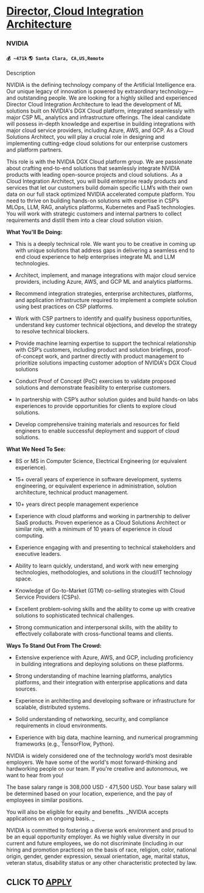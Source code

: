 # [Director, Cloud Integration Architecture](https://www.remotewlb.com/apply/director-cloud-integration-architecture)  
### NVIDIA  
#### `💰 ~471k` `🌎 Santa Clara, CA,US,Remote`  

Description

NVIDIA is the defining technology company of the Artificial Intelligence era. Our unique legacy of innovation is powered by extraordinary technology—and outstanding people. We are looking for a highly skilled and experienced Director Cloud Integration Architecture to lead the development of ML solutions built on NVIDIA's DGX Cloud platform, integrated seamlessly with major CSP ML, analytics and infrastructure offerings. The ideal candidate will possess in-depth knowledge and expertise in building integrations with major cloud service providers, including Azure, AWS, and GCP. As a Cloud Solutions Architect, you will play a crucial role in designing and implementing cutting-edge cloud solutions for our enterprise customers and platform partners.

This role is with the NVIDIA DGX Cloud platform group. We are passionate about crafting end-to-end solutions that seamlessly integrate NVIDIA products with leading open-source projects and cloud solutions. .As a Cloud Integration Architect, you will build enterprise ready products and services that let our customers build domain specific LLM’s with their own data on our full stack optimized NVIDIA accelerated compute platform. You need to thrive on building hands-on solutions with expertise in CSP’s MLOps, LLM, RAG, analytics platforms, Kubernetes and PaaS technologies. You will work with strategic customers and internal partners to collect requirements and distill them into a clear cloud solution vision.

 **What You'll Be Doing:**

  * This is a deeply technical role. We want you to be creative in coming up with unique solutions that address gaps in delivering a seamless end to end cloud experience to help enterprises integrate ML and LLM technologies.

  * Architect, implement, and manage integrations with major cloud service providers, including Azure, AWS, and GCP ML and analytics platforms.

  * Recommend integration strategies, enterprise architectures, platforms, and application infrastructure required to implement a complete solution using best practices on CSP platforms.

  * Work with CSP partners to identify and qualify business opportunities, understand key customer technical objections, and develop the strategy to resolve technical blockers.

  * Provide machine learning expertise to support the technical relationship with CSP’s customers, including product and solution briefings, proof-of-concept work, and partner directly with product management to prioritize solutions impacting customer adoption of NVIDIA's DGX Cloud solutions

  * Conduct Proof of Concept (PoC) exercises to validate proposed solutions and demonstrate feasibility to enterprise customers.

  * In partnership with CSP’s author solution guides and build hands-on labs experiences to provide opportunities for clients to explore cloud solutions.

  * Develop comprehensive training materials and resources for field engineers to enable successful deployment and support of cloud solutions.

 **What We Need To See:**

  * BS or MS in Computer Science, Electrical Engineering (or equivalent experience).

  * 15+ overall years of experience in software development, systems engineering, or equivalent experience in administration, solution architecture, technical product management.

  * 10+ years direct people management experience

  * Experience with cloud platforms and working in partnership to deliver SaaS products. Proven experience as a Cloud Solutions Architect or similar role, with a minimum of 10 years of experience in cloud computing.

  * Experience engaging with and presenting to technical stakeholders and executive leaders.

  * Ability to learn quickly, understand, and work with new emerging technologies, methodologies, and solutions in the cloud/IT technology space.

  * Knowledge of Go-to-Market (GTM) co-selling strategies with Cloud Service Providers (CSPs).

  * Excellent problem-solving skills and the ability to come up with creative solutions to sophisticated technical challenges.

  * Strong communication and interpersonal skills, with the ability to effectively collaborate with cross-functional teams and clients.

 **Ways To Stand Out From The Crowd:**

  * Extensive experience with Azure, AWS, and GCP, including proficiency in building integrations and deploying solutions on these platforms.

  * Strong understanding of machine learning platforms, analytics platforms, and their integration with enterprise applications and data sources.

  * Experience in architecting and developing software or infrastructure for scalable, distributed systems.

  * Solid understanding of networking, security, and compliance requirements in cloud environments.

  * Experience with big data, machine learning, and numerical programming frameworks (e.g., TensorFlow, Python).

NVIDIA is widely considered one of the technology world’s most desirable employers. We have some of the world's most forward-thinking and hardworking people on our team. If you're creative and autonomous, we want to hear from you!

The base salary range is 308,000 USD - 471,500 USD. Your base salary will be determined based on your location, experience, and the pay of employees in similar positions.

You will also be eligible for equity and benefits. _NVIDIA accepts applications on an ongoing basis. _

NVIDIA is committed to fostering a diverse work environment and proud to be an equal opportunity employer. As we highly value diversity in our current and future employees, we do not discriminate (including in our hiring and promotion practices) on the basis of race, religion, color, national origin, gender, gender expression, sexual orientation, age, marital status, veteran status, disability status or any other characteristic protected by law.

  
## CLICK TO [APPLY](https://www.remotewlb.com/apply/director-cloud-integration-architecture)

